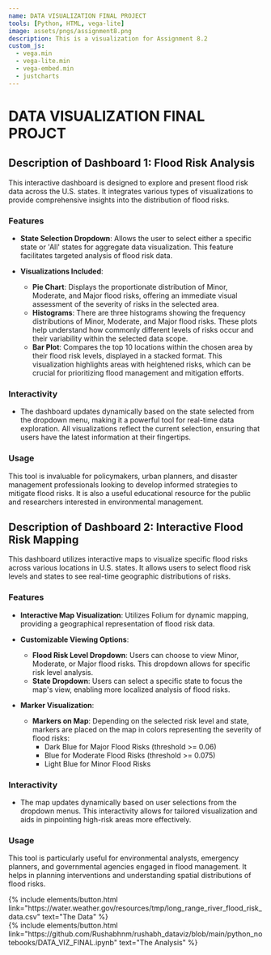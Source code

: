 ```yaml
---
name: DATA VISUALIZATION FINAL PROJECT
tools: [Python, HTML, vega-lite]
image: assets/pngs/assignment8.png
description: This is a visualization for Assignment 8.2 
custom_js:
  - vega.min
  - vega-lite.min
  - vega-embed.min
  - justcharts
---
```


# DATA VISUALIZATION FINAL PROJCT


## Description of Dashboard 1: Flood Risk Analysis

This interactive dashboard is designed to explore and present flood risk data across the U.S. states. It integrates various types of visualizations to provide comprehensive insights into the distribution of flood risks.

### Features

- **State Selection Dropdown**: Allows the user to select either a specific state or 'All' states for aggregate data visualization. This feature facilitates targeted analysis of flood risk data.

- **Visualizations Included**:
  - **Pie Chart**: Displays the proportionate distribution of Minor, Moderate, and Major flood risks, offering an immediate visual assessment of the severity of risks in the selected area.
  - **Histograms**: There are three histograms showing the frequency distributions of Minor, Moderate, and Major flood risks. These plots help understand how commonly different levels of risks occur and their variability within the selected data scope.
  - **Bar Plot**: Compares the top 10 locations within the chosen area by their flood risk levels, displayed in a stacked format. This visualization highlights areas with heightened risks, which can be crucial for prioritizing flood management and mitigation efforts.

### Interactivity

- The dashboard updates dynamically based on the state selected from the dropdown menu, making it a powerful tool for real-time data exploration. All visualizations reflect the current selection, ensuring that users have the latest information at their fingertips.

### Usage

This tool is invaluable for policymakers, urban planners, and disaster management professionals looking to develop informed strategies to mitigate flood risks. It is also a useful educational resource for the public and researchers interested in environmental management.



## Description of Dashboard 2: Interactive Flood Risk Mapping

This dashboard utilizes interactive maps to visualize specific flood risks across various locations in U.S. states. It allows users to select flood risk levels and states to see real-time geographic distributions of risks.

### Features

- **Interactive Map Visualization**: Utilizes Folium for dynamic mapping, providing a geographical representation of flood risk data.
  
- **Customizable Viewing Options**:
  - **Flood Risk Level Dropdown**: Users can choose to view Minor, Moderate, or Major flood risks. This dropdown allows for specific risk level analysis.
  - **State Dropdown**: Users can select a specific state to focus the map's view, enabling more localized analysis of flood risks.

- **Marker Visualization**:
  - **Markers on Map**: Depending on the selected risk level and state, markers are placed on the map in colors representing the severity of flood risks:
    - Dark Blue for Major Flood Risks (threshold >= 0.06)
    - Blue for Moderate Flood Risks (threshold >= 0.075)
    - Light Blue for Minor Flood Risks

### Interactivity

- The map updates dynamically based on user selections from the dropdown menus. This interactivity allows for tailored visualization and aids in pinpointing high-risk areas more effectively.

### Usage

This tool is particularly useful for environmental analysts, emergency planners, and governmental agencies engaged in flood management. It helps in planning interventions and understanding spatial distributions of flood risks.



<div class="left">
{% include elements/button.html link="https://water.weather.gov/resources/tmp/long_range_river_flood_risk_data.csv" text="The Data" %}
</div>

<div class="right">
{% include elements/button.html link="https://github.com/Rushabhnm/rushabh_dataviz/blob/main/python_notebooks/DATA_VIZ_FINAL.ipynb" text="The Analysis" %}
</div>
